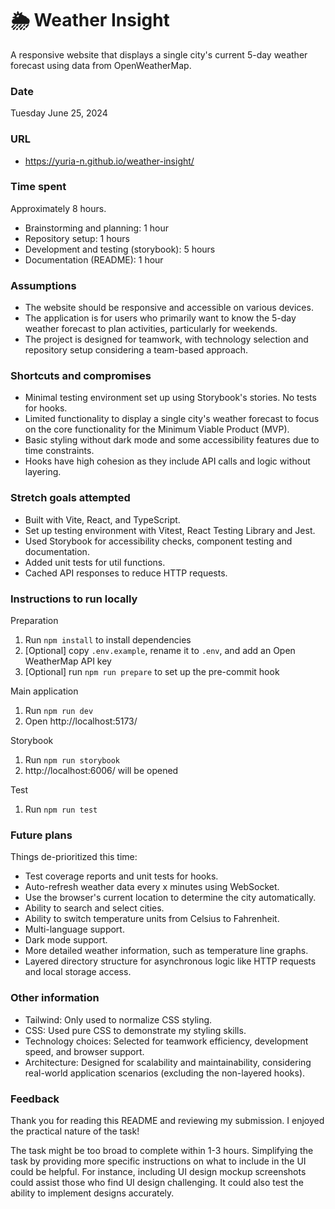 # 🌦️ Weather Insight

A responsive website that displays a single city's current 5-day weather forecast using data from OpenWeatherMap.

### Date

Tuesday June 25, 2024

### URL

- https://yuria-n.github.io/weather-insight/

### Time spent

Approximately 8 hours.

- Brainstorming and planning: 1 hour
- Repository setup: 1 hours
- Development and testing (storybook): 5 hours
- Documentation (README): 1 hour

### Assumptions

- The website should be responsive and accessible on various devices.
- The application is for users who primarily want to know the 5-day weather forecast to plan activities, particularly for weekends.
- The project is designed for teamwork, with technology selection and repository setup considering a team-based approach.

### Shortcuts and compromises

- Minimal testing environment set up using Storybook's stories. No tests for hooks.
- Limited functionality to display a single city's weather forecast to focus on the core functionality for the Minimum Viable Product (MVP).
- Basic styling without dark mode and some accessibility features due to time constraints.
- Hooks have high cohesion as they include API calls and logic without layering.

### Stretch goals attempted

- Built with Vite, React, and TypeScript.
- Set up testing environment with Vitest, React Testing Library and Jest.
- Used Storybook for accessibility checks, component testing and documentation.
- Added unit tests for util functions.
- Cached API responses to reduce HTTP requests.

### Instructions to run locally

Preparation

1. Run `npm install` to install dependencies
2. [Optional] copy `.env.example`, rename it to `.env`, and add an Open WeatherMap API key
3. [Optional] run `npm run prepare` to set up the pre-commit hook

Main application

1. Run `npm run dev`
2. Open http://localhost:5173/

Storybook

1. Run `npm run storybook`
2. http://localhost:6006/ will be opened

Test

1. Run `npm run test`

### Future plans

Things de-prioritized this time:

- Test coverage reports and unit tests for hooks.
- Auto-refresh weather data every x minutes using WebSocket.
- Use the browser's current location to determine the city automatically.
- Ability to search and select cities.
- Ability to switch temperature units from Celsius to Fahrenheit.
- Multi-language support.
- Dark mode support.
- More detailed weather information, such as temperature line graphs.
- Layered directory structure for asynchronous logic like HTTP requests and local storage access.

### Other information

- Tailwind: Only used to normalize CSS styling.
- CSS: Used pure CSS to demonstrate my styling skills.
- Technology choices: Selected for teamwork efficiency, development speed, and browser support.
- Architecture: Designed for scalability and maintainability, considering real-world application scenarios (excluding the non-layered hooks).

### Feedback

Thank you for reading this README and reviewing my submission. I enjoyed the practical nature of the task!

The task might be too broad to complete within 1-3 hours. Simplifying the task by providing more specific instructions on what to include in the UI could be helpful. For instance, including UI design mockup screenshots could assist those who find UI design challenging. It could also test the ability to implement designs accurately.
